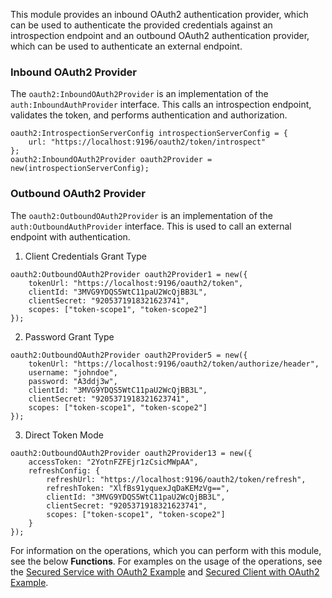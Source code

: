 This module provides an inbound OAuth2 authentication provider, which can be used to authenticate the provided credentials against an introspection endpoint and an outbound OAuth2 authentication provider, which can be used to authenticate an external endpoint.

### Inbound OAuth2 Provider

The `oauth2:InboundOAuth2Provider` is an implementation of the `auth:InboundAuthProvider` interface. This calls an introspection endpoint, validates the token, and performs authentication and authorization.

```ballerina
oauth2:IntrospectionServerConfig introspectionServerConfig = {
    url: "https://localhost:9196/oauth2/token/introspect"
};
oauth2:InboundOAuth2Provider oauth2Provider = new(introspectionServerConfig);
```

### Outbound OAuth2 Provider

The `oauth2:OutboundOAuth2Provider` is an implementation of the `auth:OutboundAuthProvider` interface. This is used to call an external endpoint with authentication.

1. Client Credentials Grant Type

```ballerina
oauth2:OutboundOAuth2Provider oauth2Provider1 = new({
    tokenUrl: "https://localhost:9196/oauth2/token",
    clientId: "3MVG9YDQS5WtC11paU2WcQjBB3L",
    clientSecret: "9205371918321623741",
    scopes: ["token-scope1", "token-scope2"]
});
```

2. Password Grant Type

```ballerina
oauth2:OutboundOAuth2Provider oauth2Provider5 = new({
    tokenUrl: "https://localhost:9196/oauth2/token/authorize/header",
    username: "johndoe",
    password: "A3ddj3w",
    clientId: "3MVG9YDQS5WtC11paU2WcQjBB3L",
    clientSecret: "9205371918321623741",
    scopes: ["token-scope1", "token-scope2"]
});
```

3. Direct Token Mode

```ballerina
oauth2:OutboundOAuth2Provider oauth2Provider13 = new({
    accessToken: "2YotnFZFEjr1zCsicMWpAA",
    refreshConfig: {
        refreshUrl: "https://localhost:9196/oauth2/token/refresh",
        refreshToken: "XlfBs91yquexJqDaKEMzVg==",
        clientId: "3MVG9YDQS5WtC11paU2WcQjBB3L",
        clientSecret: "9205371918321623741",
        scopes: ["token-scope1", "token-scope2"]
    }
});
```

For information on the operations, which you can perform with this module, see the below **Functions**. For examples on the usage of the operations, see the [Secured Service with OAuth2 Example](https://ballerina.io/learn/by-example/secured-service-with-oauth2.html) and [Secured Client with OAuth2 Example](https://ballerina.io/learn/by-example/secured-client-with-oauth2.html).
